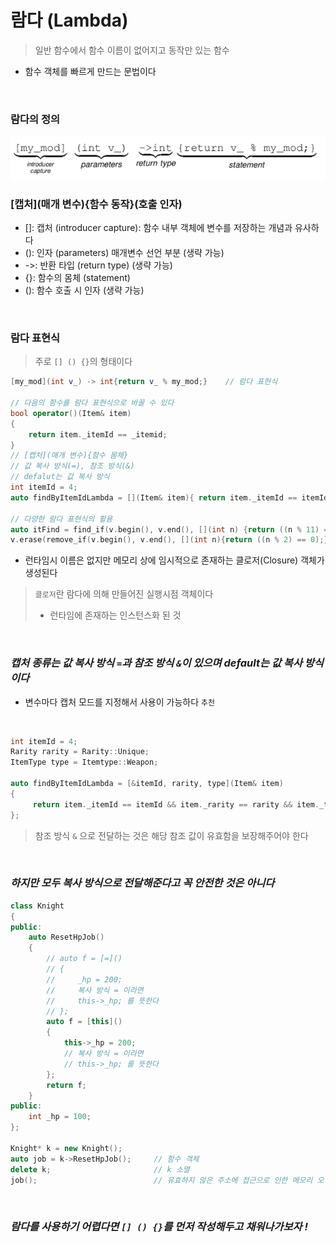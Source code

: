 # 람다 (Lambda)
> 일반 함수에서 함수 이름이 없어지고 동작만 있는 함수

 * 함수 객체를 빠르게 만드는 문법이다

<br>

### 람다의 정의
<img src = "./Images/Lambda/Lambda.png" width = 700>

<br>

### [캡처](매개 변수){함수 동작}(호출 인자)
* []: 캡처 (introducer capture): 함수 내부 객체에 변수를 저장하는 개념과 유사하다
* (): 인자 (parameters) 매개변수 선언 부분 (생략 가능)
* ->: 반환 타입 (return type) (생략 가능)
* {}: 함수의 몸체 (statement)
* (): 함수 호출 시 인자 (생략 가능)

<br>

### 람다 표현식
> 주로 `[] () {}`의 형태이다

``` cpp
[my_mod](int v_) -> int{return v_ % my_mod;}    // 람다 표현식

// 다음의 함수를 람다 표현식으로 바꿀 수 있다
bool operator()(Item& item)
{
    return item._itemId == _itemid;
}
// [캡처](매개 변수){함수 몸체}
// 값 복사 방식(=), 참조 방식(&)
// defalut는 값 복사 방식
int itemId = 4;
auto findByItemIdLambda = [](Item& item){ return item._itemId == itemId; };

// 다양한 람다 표현식의 활용
auto itFind = find_if(v.begin(), v.end(), [](int n) {return ((n % 11) == 0);});
v.erase(remove_if(v.begin(), v.end(), [](int n){return ((n % 2) == 0);}), v.end());
```

 * 런타임시 이름은 없지만 메모리 상에 임시적으로 존재하는 클로저(Closure) 객체가 생성된다
> `클로저`란 람다에 의해 만들어진 실행시점 객체이다
> * 런타임에 존재하는 인스턴스화 된 것

<br>

### ***캡처 종류는 값 복사 방식 `=`과 참조 방식 `&`이 있으며 default는 값 복사 방식이다***
 * 변수마다 캡처 모드를 지정해서 사용이 가능하다 `추천`

<br>

``` cpp
int itemId = 4;
Rarity rarity = Rarity::Unique;
ItemType type = Itemtype::Weapon;

auto findByItemIdLambda = [&itemId, rarity, type](Item& item)
{
     return item._itemId == itemId && item._rarity == rarity && item._type == type;
};
```
> 참조 방식 `&` 으로 전달하는 것은 해당 참조 값이 유효함을 보장해주어야 한다

<br>

### ***하지만 모두 복사 방식으로 전달해준다고 꼭 안전한 것은 아니다***
``` cpp
class Knight
{
public:
    auto ResetHpJob()
    {
        // auto f = [=]()
        // {
        //     _hp = 200;
        //     복사 방식 = 이라면 
        //     this->_hp; 를 뜻한다
        // };
        auto f = [this]()
        {
            this->_hp = 200;
            // 복사 방식 = 이라면 
            // this->_hp; 를 뜻한다
        };
        return f;
    }
public:
    int _hp = 100;
};

Knight* k = new Knight();
auto job = k->ResetHpJob();     // 함수 객체
delete k;                       // k 소멸
job();                          // 유효하지 않은 주소에 접근으로 인한 메모리 오염 !
```

<br>


### ***람다를 사용하기 어렵다면 `[] () {}`를 먼저 작성해두고 채워나가보자 !***